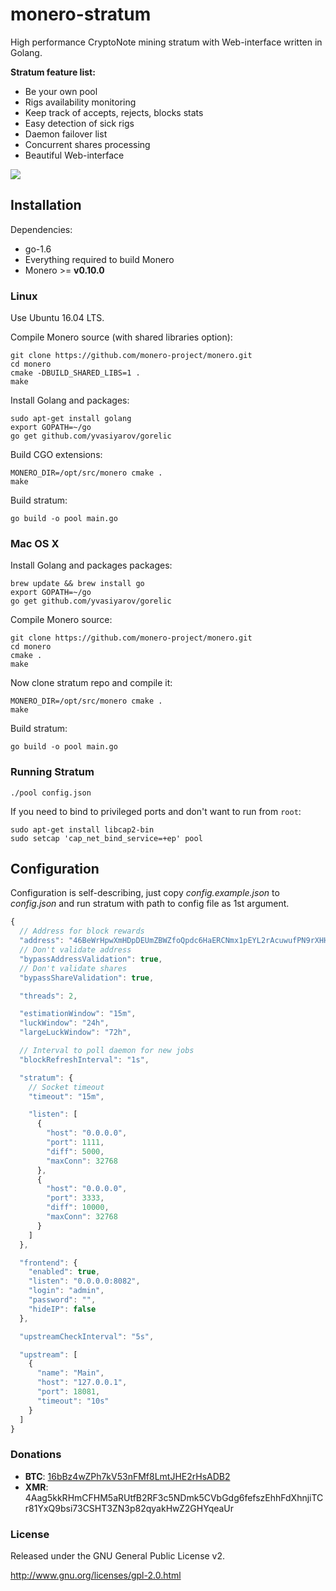 # monero-stratum

High performance CryptoNote mining stratum with Web-interface written in Golang.

**Stratum feature list:**

* Be your own pool
* Rigs availability monitoring
* Keep track of accepts, rejects, blocks stats
* Easy detection of sick rigs
* Daemon failover list
* Concurrent shares processing
* Beautiful Web-interface

![](https://cdn.pbrd.co/images/jRU3qJj83.png)

## Installation

Dependencies:

  * go-1.6
  * Everything required to build Monero
  * Monero >= **v0.10.0**

### Linux

Use Ubuntu 16.04 LTS.

Compile Monero source (with shared libraries option):

    git clone https://github.com/monero-project/monero.git
    cd monero
    cmake -DBUILD_SHARED_LIBS=1 .
    make

Install Golang and packages:

    sudo apt-get install golang
    export GOPATH=~/go
    go get github.com/yvasiyarov/gorelic

Build CGO extensions:

    MONERO_DIR=/opt/src/monero cmake .
    make

Build stratum:

    go build -o pool main.go

### Mac OS X

Install Golang and packages packages:

    brew update && brew install go
    export GOPATH=~/go
    go get github.com/yvasiyarov/gorelic

Compile Monero source:

    git clone https://github.com/monero-project/monero.git
    cd monero
    cmake .
    make

Now clone stratum repo and compile it:

    MONERO_DIR=/opt/src/monero cmake .
    make

Build stratum:

    go build -o pool main.go

### Running Stratum

    ./pool config.json

If you need to bind to privileged ports and don't want to run from `root`:

    sudo apt-get install libcap2-bin
    sudo setcap 'cap_net_bind_service=+ep' pool

## Configuration

Configuration is self-describing, just copy *config.example.json* to *config.json* and run stratum with path to config file as 1st argument.

```javascript
{
  // Address for block rewards
  "address": "46BeWrHpwXmHDpDEUmZBWZfoQpdc6HaERCNmx1pEYL2rAcuwufPN9rXHHtyUA4QVy66qeFQkn6sfK8aHYjA3jk3o1Bv16em",
  // Don't validate address
  "bypassAddressValidation": true,
  // Don't validate shares
  "bypassShareValidation": true,

  "threads": 2,

  "estimationWindow": "15m",
  "luckWindow": "24h",
  "largeLuckWindow": "72h",

  // Interval to poll daemon for new jobs
  "blockRefreshInterval": "1s",

  "stratum": {
    // Socket timeout
    "timeout": "15m",

    "listen": [
      {
        "host": "0.0.0.0",
        "port": 1111,
        "diff": 5000,
        "maxConn": 32768
      },
      {
        "host": "0.0.0.0",
        "port": 3333,
        "diff": 10000,
        "maxConn": 32768
      }
    ]
  },

  "frontend": {
    "enabled": true,
    "listen": "0.0.0.0:8082",
    "login": "admin",
    "password": "",
    "hideIP": false
  },

  "upstreamCheckInterval": "5s",

  "upstream": [
    {
      "name": "Main",
      "host": "127.0.0.1",
      "port": 18081,
      "timeout": "10s"
    }
  ]
}
```

### Donations

* **BTC**: [16bBz4wZPh7kV53nFMf8LmtJHE2rHsADB2](https://blockchain.info/address/16bBz4wZPh7kV53nFMf8LmtJHE2rHsADB2)
* **XMR**: 4Aag5kkRHmCFHM5aRUtfB2RF3c5NDmk5CVbGdg6fefszEhhFdXhnjiTCr81YxQ9bsi73CSHT3ZN3p82qyakHwZ2GHYqeaUr

### License

Released under the GNU General Public License v2.

http://www.gnu.org/licenses/gpl-2.0.html

